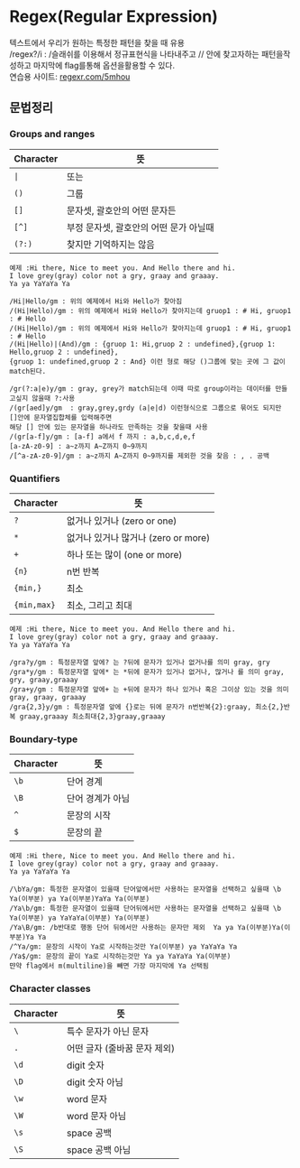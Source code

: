 # Regex(Regular Expression)  
텍스트에서 우리가 원하는 특정한 패턴을 찾을 때 유용  
/regex?/i : /슬래쉬를 이용해서 정규표현식을 나타내주고 // 안에 찾고자하는 패턴을작성하고 마지막에 flag를통해 옵션을활용할 수 있다.  
연습용 사이트: [regexr.com/5mhou](https://regexr.com/5ml92)  
    
## 문법정리

### Groups and ranges

| Character | 뜻                                     |
| --------- | -------------------------------------- |
| `\|`      | 또는                                   |
| `()`      | 그룹                                   |
| `[]`      | 문자셋, 괄호안의 어떤 문자든           |
| `[^]`     | 부정 문자셋, 괄호안의 어떤 문가 아닐때 |
| `(?:)`    | 찾지만 기억하지는 않음                 |  
  
```
예제 :Hi there, Nice to meet you. And Hello there and hi.
I love grey(gray) color not a gry, graay and graaay.
Ya ya YaYaYa Ya
```
```
/Hi|Hello/gm : 위의 예제에서 Hi와 Hello가 찾아짐
/(Hi|Hello)/gm : 위의 예제에서 Hi와 Hello가 찾아지는데 gruop1 : # Hi, gruop1 : # Hello 
/(Hi|Hello)/gm : 위의 예제에서 Hi와 Hello가 찾아지는데 gruop1 : # Hi, gruop1 : # Hello 
/(Hi|Hello)|(And)/gm : {gruop 1: Hi,gruop 2 : undefined},{gruop 1: Hello,gruop 2 : undefined},
{gruop 1: undefined,gruop 2 : And} 이런 형로 해당 ()그룹에 맞는 곳에 그 값이 match된다.

/gr(?:a|e)y/gm : gray, grey가 match되는데 이때 따로 group이라는 데이터를 만들고싶지 않을때 ?:사용
/(gr[aed]y/gm  : gray,grey,grdy (a|e|d) 이런형식으로 그룹으로 묶어도 되지만 []안에 문자열집합체를 입력해주면
해당 [] 안에 있는 문자열을 하나라도 만족하는 것을 찾을때 사용
/(gr[a-f]y/gm : [a-f] a에서 f 까지 : a,b,c,d,e,f
[a-zA-z0-9] : a~z까지 A~Z까지 0~9까지
/[^a-zA-z0-9]/gm : a~z까지 A~Z까지 0~9까지를 제외한 것을 찾음 : , . 공백
```

### Quantifiers

| Character   | 뜻                                  |
| ----------- | ----------------------------------- |
| `?`         | 없거나 있거나 (zero or one)         |
| `*`         | 없거나 있거나 많거나 (zero or more) |
| `+`         | 하나 또는 많이 (one or more)        |
| `{n}`       | n번 반복                            |
| `{min,}`    | 최소                                |
| `{min,max}` | 최소, 그리고 최대                   |  
  
```
예제 :Hi there, Nice to meet you. And Hello there and hi.
I love grey(gray) color not a gry, graay and graaay.
Ya ya YaYaYa Ya
```
```
/gra?y/gm : 특정문자열 앞에? 는 ?뒤에 문자가 있거나 없거나를 의미 gray, gry
/gra*y/gm : 특정문자열 앞에* 는 *뒤에 문자가 있거나 없거나, 많거나 를 의미 gray, gry, graay,graaay
/gra+y/gm : 특정문자열 앞에+ 는 +뒤에 문자가 하나 있거나 혹은 그이상 있는 것을 의미 gray, graay, graaay
/gra{2,3}y/gm : 특정문자열 앞에 {}로는 뒤에 문자가 n번반복{2}:graay, 최소{2,}반복 graay,graaay 최소최대{2,3}graay,graaay

```

### Boundary-type

| Character | 뜻               |
| --------- | ---------------- |
| `\b`      | 단어 경계        |
| `\B`      | 단어 경계가 아님 |
| `^`       | 문장의 시작      |
| `$`       | 문장의 끝        |  
  
```
예제 :Hi there, Nice to meet you. And Hello there and hi.
I love grey(gray) color not a gry, graay and graaay.
Ya ya YaYaYa Ya
```
```
/\bYa/gm: 특정한 문자열이 있을때 단어앞에서만 사용하는 문자열을 선택하고 싶을때 \b Ya(이부분) ya Ya(이부분)YaYa Ya(이부분)
/Ya\b/gm: 특정한 문자열이 있을때 단어뒤에서만 사용하는 문자열을 선택하고 싶을때 \b Ya(이부분) ya YaYaYa(이부분) Ya(이부분)
/Ya\B/gm: /b반대로 행동 단어 뒤에서만 사용하는 문자만 제외  Ya ya Ya(이부분)Ya(이부분)Ya Ya
/^Ya/gm: 문장의 시작이 Ya로 시작하는것만 Ya(이부분) ya YaYaYa Ya
/Ya$/gm: 문장의 끝이 Ya로 시작하는것만 Ya ya YaYaYa Ya(이부분)
먄약 flag에서 m(multiline)을 빼면 가장 마지막에 Ya 선택됨

```

### Character classes

| Character | 뜻                           |
| --------- | ---------------------------- |
| `\`       | 특수 문자가 아닌 문자        |
| `.`       | 어떤 글자 (줄바꿈 문자 제외) |
| `\d`      | digit 숫자                   |
| `\D`      | digit 숫자 아님              |
| `\w`      | word 문자                    |
| `\W`      | word 문자 아님               |
| `\s`      | space 공백                   |
| `\S`      | space 공백 아님              |
